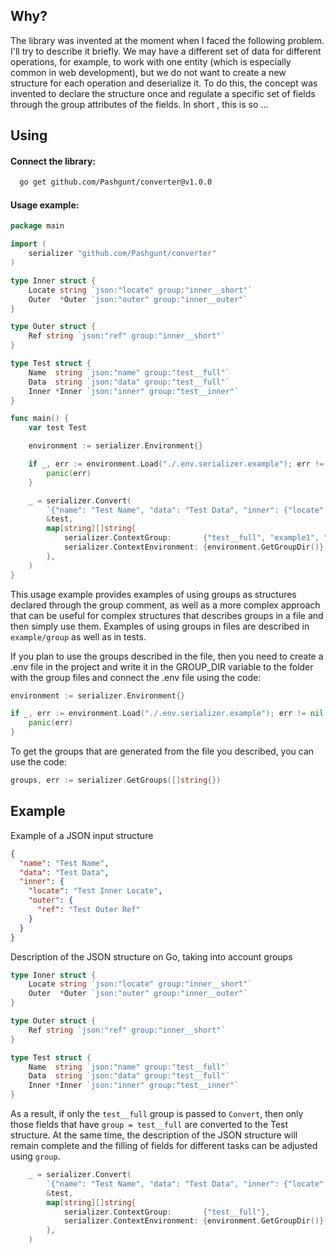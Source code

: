 ## Why?

The library was invented at the moment when I faced the following problem. I'll try to describe it briefly.  We may have a different set of data for different operations, for example, to work with one entity (which is especially common in web development), but we do not want to create a new structure for each operation and deserialize it. To do this, the concept was invented to declare the structure once and regulate a specific set of fields through the group attributes of the fields. In short , this is so ...

## Using

#### Connect the library:

```bash
  go get github.com/Pashgunt/converter@v1.0.0
```

#### Usage example:

```go
package main

import (
	serializer "github.com/Pashgunt/converter"
)

type Inner struct {
	Locate string `json:"locate" group:"inner__short"`
	Outer  *Outer `json:"outer" group:"inner__outer"`
}

type Outer struct {
	Ref string `json:"ref" group:"inner__short"`
}

type Test struct {
	Name  string `json:"name" group:"test__full"`
	Data  string `json:"data" group:"test__full"`
	Inner *Inner `json:"inner" group:"test__inner"`
}

func main() {
	var test Test

	environment := serializer.Environment{}

	if _, err := environment.Load("./.env.serializer.example"); err != nil {
		panic(err)
	}

	_ = serializer.Convert(
		`{"name": "Test Name", "data": "Test Data", "inner": {"locate": "Test Inner Locate","outer": {"ref": "Test Outer Ref"}}}`,
		&test,
		map[string][]string{
			serializer.ContextGroup:       {"test__full", "example1", "example6", "inner__outer"},
			serializer.ContextEnvironment: {environment.GetGroupDir()},
		},
	)
}
```

This usage example provides examples of using groups as structures declared through the group comment, as well as a more complex approach that can be useful for complex structures that describes groups in a file and then simply use them.
Examples of using groups in files are described in `example/group` as well as in tests.

If you plan to use the groups described in the file, then you need to create a .env file in the project and write it in the GROUP_DIR variable to the folder with the group files and connect the .env file using the code:

```go
environment := serializer.Environment{}

if _, err := environment.Load("./.env.serializer.example"); err != nil {
    panic(err)
}
```

To get the groups that are generated from the file you described, you can use the code:

```go
groups, err := serializer.GetGroups([]string{})
```

## Example

Example of a JSON input structure

```json
{
  "name": "Test Name",
  "data": "Test Data",
  "inner": {
    "locate": "Test Inner Locate",
    "outer": {
      "ref": "Test Outer Ref"
    }
  }
}
```

Description of the JSON structure on Go, taking into account groups

```go
type Inner struct {
	Locate string `json:"locate" group:"inner__short"`
	Outer  *Outer `json:"outer" group:"inner__outer"`
}

type Outer struct {
	Ref string `json:"ref" group:"inner__short"`
}

type Test struct {
	Name  string `json:"name" group:"test__full"`
	Data  string `json:"data" group:"test__full"`
	Inner *Inner `json:"inner" group:"test__inner"`
}
```

As a result, if only the `test__full` group is passed to `Convert`, then only those fields that have `group = test__full` are converted to the Test structure.
At the same time, the description of the JSON structure will remain complete and the filling of fields for different tasks can be adjusted using `group`.

````go
	_ = serializer.Convert(
		`{"name": "Test Name", "data": "Test Data", "inner": {"locate": "Test Inner Locate","outer": {"ref": "Test Outer Ref"}}}`,
		&test,
		map[string][]string{
			serializer.ContextGroup:       {"test__full"},
			serializer.ContextEnvironment: {environment.GetGroupDir()},
		},
	)
````